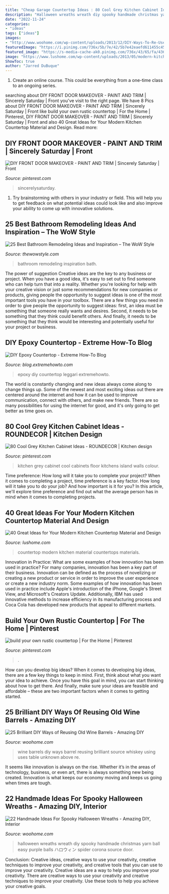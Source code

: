 ```yaml
---
title: "Cheap Garage Countertop Ideas : 80 Cool Grey Kitchen Cabinet Ideas"
description: "Halloween wreaths wreath diy spooky handmade christmas yarn ball easy purple balls ハロウィン spider corona source door"
date: "2022-11-24"
categories:
- "ideas"
tags: ["ideas"]
images:
- "http://www.woohome.com/wp-content/uploads/2013/12/DIY-Ways-To-Re-Use-Wine-Barrels-17-2.jpg"
featuredImage: "https://i.pinimg.com/736x/5b/7e/42/5b7e42eaefd611455c4525053bcb4d23.jpg"
featured_image: "https://s-media-cache-ak0.pinimg.com/736x/43/65/fa/4365fa733d66e12de0565db0ea69a6f8.jpg"
image: "https://www.lushome.com/wp-content/uploads/2013/05/modern-kitchen-countertop-materials-design-ideas-8.jpg"
ShowToc: true
author: "Jarred DuBuque"
---
```



1. Create an online course. This could be everything from a one-time class to an ongoing series.

	

		
searching about DIY FRONT DOOR MAKEOVER - PAINT AND TRIM | Sincerely Saturday | Front you've visit to the right page. We have 8 Pics about DIY FRONT DOOR MAKEOVER - PAINT AND TRIM | Sincerely Saturday | Front like build your own rustic countertop | For the Home | Pinterest, DIY FRONT DOOR MAKEOVER - PAINT AND TRIM | Sincerely Saturday | Front and also 40 Great Ideas for Your Modern Kitchen Countertop Material and Design. Read more:
		
    
## DIY FRONT DOOR MAKEOVER - PAINT AND TRIM | Sincerely Saturday | Front

<img loading=lazy src="https://i.pinimg.com/736x/5b/7e/42/5b7e42eaefd611455c4525053bcb4d23.jpg" onerror="this.onerror=null;this.src='https://tse2.mm.bing.net/th?id=OIP.WwZ-IhjSz_zzABJpMv2FOwHaLF&amp;pid=15.1';" alt="DIY FRONT DOOR MAKEOVER - PAINT AND TRIM | Sincerely Saturday | Front">

_Source: pinterest.com_

>sincerelysaturday. 

	

1. Try brainstorming with others in your industry or field. This will help you to get feedback on what potential ideas could look like and also improve your ability to come up with innovative solutions.

    
## 25 Best Bathroom Remodeling Ideas And Inspiration – The WoW Style

<img loading=lazy src="http://thewowstyle.com/wp-content/uploads/2015/04/Main-Bath.jpg" onerror="this.onerror=null;this.src='https://tse3.mm.bing.net/th?id=OIP.SqYW36XefS1B5YJeTrbcFAHaE8&amp;pid=15.1';" alt="25 Best Bathroom Remodeling Ideas and Inspiration – The WoW Style">

_Source: thewowstyle.com_

>bathroom remodeling inspiration bath. 

	

The power of suggestion
Creative ideas are the key to any business or project. When you have a good idea, it's easy to set out to find someone who can help turn that into a reality. Whether you're looking for help with your creative vision or just some recommendations for new companies or products, giving people the opportunity to suggest ideas is one of the most important tools you have in your toolbox.
There are a few things you need in order to give people the opportunity to suggest ideas: first, an idea must be something that someone really wants and desires. Second, it needs to be something that they think could benefit others. And finally, it needs to be something that they think would be interesting and potentially useful for your project or business.

    
## DIY Epoxy Countertop - Extreme How-To Blog

<img loading=lazy src="https://blog.extremehowto.com/wp-content/uploads/2018/01/leggari.jpg" onerror="this.onerror=null;this.src='https://tse3.mm.bing.net/th?id=OIP.vGwAmI0zqoLjhTDhRcalAwHaDw&amp;pid=15.1';" alt="DIY Epoxy Countertop - Extreme How-To Blog">

_Source: blog.extremehowto.com_

>epoxy diy countertop leggari extremehowto. 

	

The world is constantly changing and new ideas always come along to change things up. Some of the newest and most exciting ideas out there are centered around the internet and how it can be used to improve communication, connect with others, and make new friends. There are so many possibilities for using the internet for good, and it's only going to get better as time goes on.

    
## 80 Cool Grey Kitchen Cabinet Ideas - ROUNDECOR | Kitchen Design

<img loading=lazy src="https://i.pinimg.com/originals/a8/17/db/a817db29d3b9c1b66286f79ffd4365f4.jpg" onerror="this.onerror=null;this.src='https://tse2.mm.bing.net/th?id=OIP.3gwBcs-Z8BuD05p0KMKuOgHaLH&amp;pid=15.1';" alt="80 Cool Grey Kitchen Cabinet Ideas - ROUNDECOR | Kitchen design">

_Source: pinterest.com_

>kitchen grey cabinet cool cabinets floor kitchens island walls colour. 

	

Time preference: How long will it take you to complete your project?
When it comes to completing a project, time preference is a key factor. How long will it take you to do your job? And how important is it for you? In this article, we'll explore time preference and find out what the average person has in mind when it comes to completing projects.

    
## 40 Great Ideas For Your Modern Kitchen Countertop Material And Design

<img loading=lazy src="https://www.lushome.com/wp-content/uploads/2013/05/modern-kitchen-countertop-materials-design-ideas-8.jpg" onerror="this.onerror=null;this.src='https://tse4.mm.bing.net/th?id=OIP.mjpcB7RA90W56pDB2f-haQHaE5&amp;pid=15.1';" alt="40 Great Ideas for Your Modern Kitchen Countertop Material and Design">

_Source: lushome.com_

>countertop modern kitchen material countertops materials. 

	

Innovation in Practice: What are some examples of how innovation has been used in practice?
For many companies, innovation has been a key part of their business. Innovation can be defined as the process of novelizing or creating a new product or service in order to improve the user experience or create a new industry norm. 
Some examples of how innovation has been used in practice include Apple's introduction of the iPhone, Google's Street View, and Microsoft's Creators Update. Additionally, IBM has used innovative methods to increase efficiency in its manufacturing process and Coca Cola has developed new products that appeal to different markets.

    
## Build Your Own Rustic Countertop | For The Home | Pinterest

<img loading=lazy src="https://s-media-cache-ak0.pinimg.com/736x/43/65/fa/4365fa733d66e12de0565db0ea69a6f8.jpg" onerror="this.onerror=null;this.src='https://tse3.mm.bing.net/th?id=OIP.kEy42zLxDKriUo-7phYKhAHaJ3&amp;pid=15.1';" alt="build your own rustic countertop | For the Home | Pinterest">

_Source: pinterest.com_

>. 

	

How can you develop big ideas?
When it comes to developing big ideas, there are a few key things to keep in mind. First, think about what you want your idea to achieve. Once you have this goal in mind, you can start thinking about how to get there. And finally, make sure your ideas are feasible and affordable – these are two important factors when it comes to getting started.

    
## 25 Brilliant DIY Ways Of Reusing Old Wine Barrels - Amazing DIY

<img loading=lazy src="http://www.woohome.com/wp-content/uploads/2013/12/DIY-Ways-To-Re-Use-Wine-Barrels-17-2.jpg" onerror="this.onerror=null;this.src='https://tse2.mm.bing.net/th?id=OIP.6XwPg63DxlD0lkRxx5iwwwHaJ4&amp;pid=15.1';" alt="25 Brilliant DIY Ways of Reusing Old Wine Barrels - Amazing DIY">

_Source: woohome.com_

>wine barrels diy ways barrel reusing brilliant source whiskey using uses table unknown above re. 

	

It seems like innovation is always on the rise. Whether it’s in the areas of technology, business, or even art, there is always something new being created. Innovation is what keeps our economy moving and keeps us going when times are tough.

    
## 22 Handmade Ideas For Spooky Halloween Wreaths - Amazing DIY, Interior

<img loading=lazy src="http://www.woohome.com/wp-content/uploads/2014/10/Spooky-Halloween-Wreath-10.jpg" onerror="this.onerror=null;this.src='https://tse4.mm.bing.net/th?id=OIP.JkmIpQZH7kmgqKM2dtcjiwHaLI&amp;pid=15.1';" alt="22 Handmade Ideas For Spooky Halloween Wreaths - Amazing DIY, Interior">

_Source: woohome.com_

>halloween wreaths wreath diy spooky handmade christmas yarn ball easy purple balls ハロウィン spider corona source door. 

	

Conclusion: Creative ideas, creative ways to use your creativity, creative techniques to improve your creativity, and creative tools that you can use to improve your creativity.
Creative ideas are a way to help you improve your creativity. There are creative ways to use your creativity and creative techniques to improve your creativity. Use these tools to help you achieve your creative goals.

